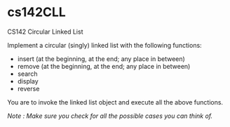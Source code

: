 # cs142CLL
CS142 Circular Linked List

Implement a circular (singly) linked list with the following functions: 
* insert (at the beginning, at the end; any place in between)
* remove (at the beginning, at the end; any place in between)
* search
* display
* reverse

You are to invoke the linked list object and execute all the above functions.  

*Note : Make sure you check for all the possible cases you can think of.*
